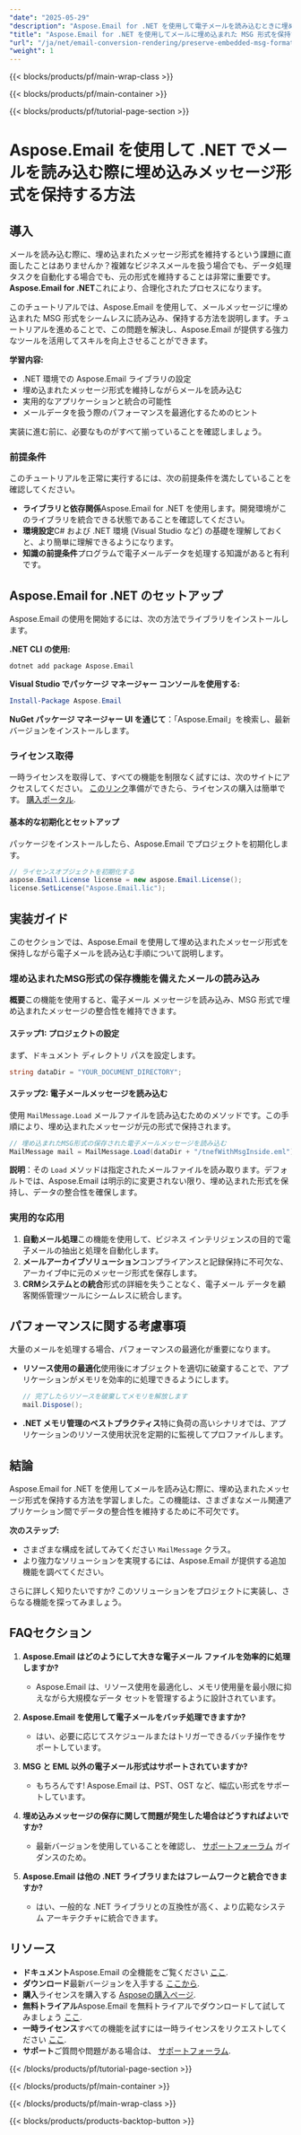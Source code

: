 ```yaml
---
"date": "2025-05-29"
"description": "Aspose.Email for .NET を使用して電子メールを読み込むときに埋め込みメッセージ形式を保持し、データの整合性とアプリケーションへのシームレスな統合を確保する方法を学習します。"
"title": "Aspose.Email for .NET を使用してメールに埋め込まれた MSG 形式を保持する"
"url": "/ja/net/email-conversion-rendering/preserve-embedded-msg-formats-aspose-email-net/"
"weight": 1
---
```


{{< blocks/products/pf/main-wrap-class >}}

{{< blocks/products/pf/main-container >}}

{{< blocks/products/pf/tutorial-page-section >}}
# Aspose.Email を使用して .NET でメールを読み込む際に埋め込みメッセージ形式を保持する方法

## 導入

メールを読み込む際に、埋め込まれたメッセージ形式を維持するという課題に直面したことはありませんか？複雑なビジネスメールを扱う場合でも、データ処理タスクを自動化する場合でも、元の形式を維持することは非常に重要です。 **Aspose.Email for .NET**これにより、合理化されたプロセスになります。

このチュートリアルでは、Aspose.Email を使用して、メールメッセージに埋め込まれた MSG 形式をシームレスに読み込み、保持する方法を説明します。チュートリアルを進めることで、この問題を解決し、Aspose.Email が提供する強力なツールを活用してスキルを向上させることができます。

**学習内容:**
- .NET 環境での Aspose.Email ライブラリの設定
- 埋め込まれたメッセージ形式を維持しながらメールを読み込む
- 実用的なアプリケーションと統合の可能性
- メールデータを扱う際のパフォーマンスを最適化するためのヒント

実装に進む前に、必要なものがすべて揃っていることを確認しましょう。

### 前提条件

このチュートリアルを正常に実行するには、次の前提条件を満たしていることを確認してください。
- **ライブラリと依存関係**Aspose.Email for .NET を使用します。開発環境がこのライブラリを統合できる状態であることを確認してください。
- **環境設定**C# および .NET 環境 (Visual Studio など) の基礎を理解しておくと、より簡単に理解できるようになります。
- **知識の前提条件**プログラムで電子メールデータを処理する知識があると有利です。

## Aspose.Email for .NET のセットアップ

Aspose.Email の使用を開始するには、次の方法でライブラリをインストールします。

**.NET CLI の使用:**
```shell
dotnet add package Aspose.Email
```

**Visual Studio でパッケージ マネージャー コンソールを使用する:**
```powershell
Install-Package Aspose.Email
```

**NuGet パッケージ マネージャー UI を通じて**：「Aspose.Email」を検索し、最新バージョンをインストールします。

### ライセンス取得

一時ライセンスを取得して、すべての機能を制限なく試すには、次のサイトにアクセスしてください。 [このリンク](https://purchase.aspose.com/temporary-license/)準備ができたら、ライセンスの購入は簡単です。 [購入ポータル](https://purchase。aspose.com/buy).

#### 基本的な初期化とセットアップ

パッケージをインストールしたら、Aspose.Email でプロジェクトを初期化します。

```csharp
// ライセンスオブジェクトを初期化する
aspose.Email.License license = new aspose.Email.License();
license.SetLicense("Aspose.Email.lic");
```

## 実装ガイド

このセクションでは、Aspose.Email を使用して埋め込まれたメッセージ形式を保持しながら電子メールを読み込む手順について説明します。

### 埋め込まれたMSG形式の保存機能を備えたメールの読み込み

**概要**この機能を使用すると、電子メール メッセージを読み込み、MSG 形式で埋め込まれたメッセージの整合性を維持できます。

#### ステップ1: プロジェクトの設定

まず、ドキュメント ディレクトリ パスを設定します。

```csharp
string dataDir = "YOUR_DOCUMENT_DIRECTORY";
```

#### ステップ2: 電子メールメッセージを読み込む

使用 `MailMessage.Load` メールファイルを読み込むためのメソッドです。この手順により、埋め込まれたメッセージが元の形式で保持されます。

```csharp
// 埋め込まれたMSG形式の保存された電子メールメッセージを読み込む
MailMessage mail = MailMessage.Load(dataDir + "/tnefWithMsgInside.eml");
```

**説明**：その `Load` メソッドは指定されたメールファイルを読み取ります。デフォルトでは、Aspose.Email は明示的に変更されない限り、埋め込まれた形式を保持し、データの整合性を確保します。

### 実用的な応用

1. **自動メール処理**この機能を使用して、ビジネス インテリジェンスの目的で電子メールの抽出と処理を自動化します。
2. **メールアーカイブソリューション**コンプライアンスと記録保持に不可欠な、アーカイブ中に元のメッセージ形式を保存します。
3. **CRMシステムとの統合**形式の詳細を失うことなく、電子メール データを顧客関係管理ツールにシームレスに統合します。

## パフォーマンスに関する考慮事項

大量のメールを処理する場合、パフォーマンスの最適化が重要になります。

- **リソース使用の最適化**使用後にオブジェクトを適切に破棄することで、アプリケーションがメモリを効率的に処理できるようにします。
  
  ```csharp
  // 完了したらリソースを破棄してメモリを解放します
  mail.Dispose();
  ```

- **.NET メモリ管理のベストプラクティス**特に負荷の高いシナリオでは、アプリケーションのリソース使用状況を定期的に監視してプロファイルします。

## 結論

Aspose.Email for .NET を使用してメールを読み込む際に、埋め込まれたメッセージ形式を保持する方法を学習しました。この機能は、さまざまなメール関連アプリケーション間でデータの整合性を維持するために不可欠です。 

**次のステップ:**
- さまざまな構成を試してみてください `MailMessage` クラス。
- より強力なソリューションを実現するには、Aspose.Email が提供する追加機能を調べてください。

さらに詳しく知りたいですか? このソリューションをプロジェクトに実装し、さらなる機能を探ってみましょう。

## FAQセクション

1. **Aspose.Email はどのようにして大きな電子メール ファイルを効率的に処理しますか?**
   - Aspose.Email は、リソース使用を最適化し、メモリ使用量を最小限に抑えながら大規模なデータ セットを管理するように設計されています。

2. **Aspose.Email を使用して電子メールをバッチ処理できますか?**
   - はい、必要に応じてスケジュールまたはトリガーできるバッチ操作をサポートしています。

3. **MSG と EML 以外の電子メール形式はサポートされていますか?**
   - もちろんです! Aspose.Email は、PST、OST など、幅広い形式をサポートしています。

4. **埋め込みメッセージの保存に関して問題が発生した場合はどうすればよいですか?**
   - 最新バージョンを使用していることを確認し、 [サポートフォーラム](https://forum.aspose.com/c/email/10) ガイダンスのため。

5. **Aspose.Email は他の .NET ライブラリまたはフレームワークと統合できますか?**
   - はい、一般的な .NET ライブラリとの互換性が高く、より広範なシステム アーキテクチャに統合できます。

## リソース

- **ドキュメント**Aspose.Email の全機能をご覧ください [ここ](https://reference。aspose.com/email/net/).
- **ダウンロード**最新バージョンを入手する [ここから](https://releases。aspose.com/email/net/).
- **購入**ライセンスを購入する [Asposeの購入ページ](https://purchase。aspose.com/buy).
- **無料トライアル**Aspose.Email を無料トライアルでダウンロードして試してみましょう [ここ](https://releases。aspose.com/email/net/).
- **一時ライセンス**すべての機能を試すには一時ライセンスをリクエストしてください [ここ](https://purchase。aspose.com/temporary-license/).
- **サポート**ご質問や問題がある場合は、 [サポートフォーラム](https://forum。aspose.com/c/email/10).

{{< /blocks/products/pf/tutorial-page-section >}}

{{< /blocks/products/pf/main-container >}}

{{< /blocks/products/pf/main-wrap-class >}}

{{< blocks/products/products-backtop-button >}}
